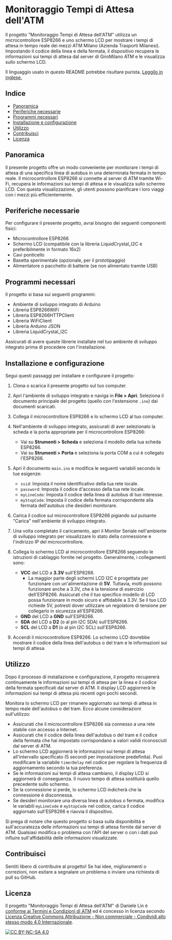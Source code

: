 # Monitoraggio Tempi di Attesa dell'ATM

Il progetto "Monitoraggio Tempi di Attesa dell'ATM" utilizza un microcontrollore ESP8266 e uno schermo LCD per mostrare i tempi di attesa in tempo reale dei mezzi ATM Milano (Azienda Trasporti Milanesi). Impostando il codice della linea e della fermata, il dispositivo recupera le informazioni sui tempi di attesa dal server di GiroMilano ATM e le visualizza sullo schermo LCD.

Il linguaggio usato in questo README potrebbe risultare purista. [Leggilo in inglese.](../README.md)

## Indice
- [Panoramica](#panoramica)
- [Periferiche necessarie](#periferiche-necessarie)
- [Programmi necessari](#programmi-necessari)
- [Installazione e configurazione](#installazione-e-configurazione)
- [Utilizzo](#utilizzo)
- [Contribuisci](#contribuisci)
- [Licenza](#licenza)

## Panoramica

Il presente progetto offre un modo conveniente per monitorare i tempi di attesa di una specifica linea di autobus in una determinata fermata in tempo reale. Il microcontrollore ESP8266 si connette al server di ATM tramite Wi-Fi, recupera le informazioni sui tempi di attesa e le visualizza sullo schermo LCD. Con questa visualizzazione, gli utenti possono pianificare i loro viaggi con i mezzi più efficientemente.

## Periferiche necessarie

Per configurare il presente progetto, avrai bisogno dei seguenti componenti fisici:

- Microcontrollore ESP8266
- Schermo LCD (compatibile con la libreria LiquidCrystal_I2C e preferibilmente in formato 16x2)
- Cavi ponticello
- Basetta sperimentale (opzionale, per il prototipaggio)
- Alimentatore o pacchetto di batterie (se non alimentato tramite USB)

## Programmi necessari

Il progetto si basa sui seguenti programmi:

- Ambiente di sviluppo integrato di Arduino
- Libreria ESP8266WiFi
- Libreria ESP8266HTTPClient
- Libreria WiFiClient
- Libreria Arduino JSON
- Libreria LiquidCrystal_I2C

Assicurati di avere queste librerie installate nel tuo ambiente di sviluppo integrato prima di procedere con l'installazione.

## Installazione e configurazione

Segui questi passaggi per installare e configurare il progetto:

1. Clona o scarica il presente progetto sul tuo computer. 

2. Apri l'ambiente di sviluppo integrato e naviga in **File > Apri**. Seleziona il documento principale del progetto (quello con l'estensione `.ino`) dai documenti scaricati. 

3. Collega il microcontrollore ESP8266 e lo schermo LCD al tuo computer. 

4. Nell'ambiente di sviluppo integrato, assicurati di aver selezionato la scheda e la porta appropriate per il microcontrollore ESP8266:
   - Vai su **Strumenti > Scheda** e seleziona il modello della tua scheda ESP8266.
   - Vai su **Strumenti > Porta** e seleziona la porta COM a cui è collegato l'ESP8266. 

5. Apri il documento `main.ino` e modifica le seguenti variabili secondo le tue esigenze:
   - `ssid`: Imposta il nome identificativo della tua rete locale.
   - `password`: Imposta il codice d'accesso della tua rete locale.
   - `myLineCode`: Imposta il codice della linea di autobus di tuo interesse.
   - `myStopCode`: Imposta il codice della fermata corrispondente alla fermata dell'autobus che desideri monitorare. 

6. Carica il codice sul microcontrollore ESP8266 pigiando sul pulsante "Carica" nell'ambiente di sviluppo integrato. 

7. Una volta completato il caricamento, apri il Monitor Seriale nell'ambiente di sviluppo integrato per visualizzare lo stato della connessione e l'indirizzo IP del microcontrollore. 

8. Collega lo schermo LCD al microcontrollore ESP8266 seguendo le istruzioni di cablaggio fornite nel progetto. Generalmente, i collegamenti sono:
   - **VCC** del LCD a **3.3V** sull'ESP8266.
     - La maggior parte degli schermi LCD I2C è progettata per funzionare con un'alimentazione di **5V**. Tuttavia, molti possono funzionare anche a 3.3V, che è la tensione di esercizio dell'ESP8266. Assicurati che il tuo specifico modello di LCD possa funzionare in modo sicuro e affidabile a 3.3V. Se il tuo LCD richiede 5V, potresti dover utilizzare un regolatore di tensione per collegarlo in sicurezza all'ESP8266.
   - **GND** del LCD a **GND** sull'ESP8266.
   - **SDA** del LCD a **D2** (o al pin I2C SDA) sull'ESP8266.
   - **SCL** del LCD a **D1** (o al pin I2C SCL) sull'ESP8266. 

9. Accendi il microcontrollore ESP8266. Lo schermo LCD dovrebbe mostrare il codice della linea dell'autobus o del tram e le informazioni sui tempi di attesa.


## Utilizzo

Dopo il processo di installazione e configurazione, il progetto recupererà continuamente le informazioni sui tempi di attesa per la linea e il codice della fermata specificati dal server di ATM. Il display LCD aggiornerà le informazioni sui tempi di attesa più recenti ogni pochi secondi.

Monitora lo schermo LCD per rimanere aggiornato sui tempi di attesa in tempo reale dell'autobus o del tram. Ecco alcune considerazioni sull'utilizzo:

- Assicurati che il microcontrollore ESP8266 sia connesso a una rete stabile con accesso a Internet.
- Assicurati che il codice della linea dell'autobus o del tram e il codice della fermata che hai impostato corrispondano a valori validi riconosciuti dal server di ATM.
- Lo schermo LCD aggiornerà le informazioni sui tempi di attesa all'intervallo specificato (5 secondi per impostazione predefinita). Puoi modificare la variabile `timerDelay` nel codice per regolare la frequenza di aggiornamento secondo la tua preferenza.
- Se le informazioni sui tempi di attesa cambiano, il display LCD si aggiornerà di conseguenza. Il nuovo tempo di attesa sostituirà quello precedente sullo schermo.
- Se la connessione si perde, lo schermo LCD indicherà che la connessione è disconnessa.
- Se desideri monitorare una diversa linea di autobus o fermata, modifica le variabili `myLineCode` e `myStopCode` nel codice, carica il codice aggiornato sull'ESP8266 e riavvia il dispositivo.

Si prega di notare che questo progetto si basa sulla disponibilità e sull'accuratezza delle informazioni sui tempi di attesa fornite dal server di ATM. Qualsiasi modifica o problema con l'API del server o con i dati può influire sull'affidabilità delle informazioni visualizzate.

## Contribuisci

Sentiti libero di contribuire al progetto! Se hai idee, miglioramenti o correzioni, non esitare a segnalare un problema o inviare una richiesta di pull su GitHub.

## Licenza

Il progetto "Monitoraggio Tempi di Attesa dell'ATM" di Daniele Lin è [conforme ai Termini e Condizioni di ATM](CONFORMITÀ_ATM.md) ed è concesso in licenza secondo
[Licenza Creative Commons Attribuzione - Non commerciale - Condividi allo stesso modo 4.0 Internazionale][cc-by-nc-sa].

[![CC BY-NC-SA 4.0][cc-by-nc-sa-image]][cc-by-nc-sa]

[cc-by-nc-sa]: http://creativecommons.org/licenses/by-nc-sa/4.0/deed.it
[cc-by-nc-sa-image]: https://licensebuttons.net/l/by-nc-sa/4.0/88x31.png